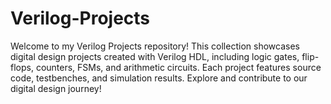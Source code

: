 # Verilog-Projects
Welcome to my Verilog Projects repository! This collection showcases digital design projects created with Verilog HDL, including logic gates, flip-flops, counters, FSMs, and arithmetic circuits. Each project features source code, testbenches, and simulation results. Explore and contribute to our digital design journey!
